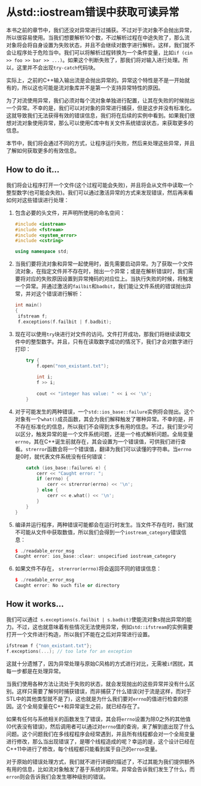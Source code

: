 # 从std::iostream错误中获取可读异常

本书之前的章节中，我们还没对异常进行过捕获。不过对于流对象不会抛出异常，所以很容易使用。当我们想要解析10个数，不过解析过程在中途失败了，那么流对象将会将自身设置为失败状态，并且不会继续对数字进行解析。这样，我们就不会让程序处于危险当中。我们可以将解析过程转换为一个条件变量，比如`if (cin >> foo >> bar >> ...)`。如果这个判断失败了，那我们将对输入进行处理。所以，这里并不会出现`try-catch`代码块。

实际上，之前的C++输入输出流是会抛出异常的。异常这个特性是不是一开始就有的，所以这也可能是流对象库并不是第一个支持异常特性的原因。

为了对流使用异常，我们必须对每个流对象单独进行配置，让其在失败的时候抛出一个异常。不幸的是，我们可以对对象的异常进行捕获，但是这步并没有标准化。这就导致我们无法获得有效的错误信息，我们将在后续的实例中看到。如果我们很想对流对象使用异常，那么可以使用C库中有关文件系统错误状态，来获取更多的信息。

本节中，我们将会通过不同的方式，让程序运行失败，然后来处理这些异常，并且了解如何获取更多的有效信息。

## How to do it...

我们将会让程序打开一个文件(这个过程可能会失败)，并且将会从文件中读取一个整型数字(也可能会失败)。我们可以通过激活异常的方式来发现错误，然后再来看如何对这些错误进行处理：

1. 包含必要的头文件，并声明所使用的命名空间：

   ```c++
   #include <iostream>
   #include <fstream>
   #include <system_error>
   #include <cstring>
   
   using namespace std;  
   ```

2. 当我们要将流对象和异常一起使用时，首先需要启动异常。为了获取一个文件流对象，在指定文件并不存在时，抛出一个异常；或是在解析错误时，我们需要将对应的失败原因设置到异常掩码的对应位上。当执行失败的时候，将触发一个异常。并通过激活的`failbit`和`badbit`，我们能让文件系统的错误抛出异常，并对这个错误进行解析：

   ```c++
   int main()
   {
   	ifstream f;
   	f.exceptions(f.failbit | f.badbit);	
   ```

3. 现在可以使用`try`块进行对文件的访问。文件打开成功，那我们将继续读取文件中的整型数字。并且，只有在读取数字成功的情况下，我们才会对数字进行打印：

   ```c++
       try {
           f.open("non_existant.txt");
           
           int i;
           f >> i;
           
           cout << "integer has value: " << i << '\n';
       }
   ```

4. 对于可能发生的两种错误，一个`std::ios_base::failure`实例将会抛出。这个对象有一个`what()`成员函数，其会为我们解释触发了哪种异常。不幸的是，并不存在标准化的信息，所以我们不会得到太多有用的信息。不过，我们至少可以区分，触发异常的是一个文件系统问题，还是一个格式解析问题。全局变量`errno`，其在C++诞生前就存在，其会设置为一个错误值，可供我们进行查看。`strerror`函数会将一个错误值，翻译为我们可以读懂的字符串。当`errno`是0时，就代表文件系统没有任何错误：

   ```c++
       catch (ios_base::failure& e) {
           cerr << "Caught error: ";
           if (errno) {
               cerr << strerror(errno) << '\n';
           } else {
               cerr << e.what() << '\n';
           }
       }
   }
   ```

5. 编译并运行程序，两种错误可能都会在运行时发生。当文件不存在时，我们就不可能从文件中获取数值，所以我们会得到一个`iostream_category`错误信息：

   ```c++
   $ ./readable_error_msg
   Caught error: ios_base::clear: unspecified iostream_category
   ```

6. 如果文件不存在， `strerror(errno)`将会返回不同的错误信息：

   ```c++
   $ ./readable_error_msg
   Caught error: No such file or directory
   ```

## How it works...

我们可以通过`  s.exceptions(s.failbit | s.badbit) `使能流对象s抛出异常的能力。不过，这也就意味着有些情况无法使用异常，例如`std::ifstream`的实例需要打开一个文件进行构造，所以我们不能在之后对异常进行设置。

```c++
ifstream f {"non_existant.txt"};
f.exceptions(...); // too late for an exception
```

这就十分遗憾了，因为异常处理与原始C风格的方式进行对比，无需被`if`困扰，其每一步都是在处理异常。

当我们使用各种方法让流处于失败的状态，就会发现抛出的这些异常并没有什么区别。这样只需要了解何时捕获错误，而非捕获了什么错误(对于流是这样，而对于STL中的其他类型就不是了)，这也就是为什么我们要对`errno`的值进行检查的原因。这个全局变量在C++和异常诞生之前，就已经存在了。

如果有任何与系统相关的函数发生了错误，其会将`errno`设置为除0之外的其他值(0代表没有错误)，然后调用者可以通过对`errno`值的查询，来了解到底出现了什么问题。这个问题我们在多线程程序会经常遇到，并且所有线程都会对一个全局变量进行修改，那么当出现错误了，是哪个线程造成的呢？幸运的是，这个设计已经在C++11中进行了修改，每个线程都只能看到属于自己的`erron`变量。

对于原始的错误处理方式，我们就不进行详细的描述了，不过其能为我们提供额外有用的信息，比如流对象触发了基于系统的异常。异常会告诉我们发生了什么，而`erron`则会告诉我们会发生哪种级别的错误。
